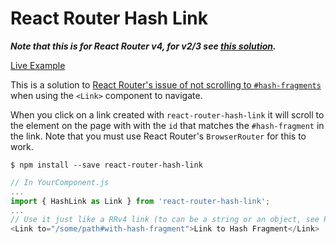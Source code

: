 # React Router Hash Link

***Note that this is for React Router v4, for v2/3 see [this solution](https://github.com/rafrex/react-router-hash-link/tree/react-router-v2/3).***

[Live Example](http://react-router-hash-link.rafrex.com/)

This is a solution to [React Router's issue of not scrolling to `#hash-fragments`](https://github.com/reactjs/react-router/issues/394#issuecomment-220221604) when using the `<Link>` component to navigate.

When you click on a link created with `react-router-hash-link` it will scroll to the element on the page with with the `id` that matches the `#hash-fragment` in the link. Note that you must use React Router's `BrowserRouter` for this to work.

```shell
$ npm install --save react-router-hash-link
```

```javascript
// In YourComponent.js
...
import { HashLink as Link } from 'react-router-hash-link';
...
// Use it just like a RRv4 link (to can be a string or an object, see RRv4 api for details):
<Link to="/some/path#with-hash-fragment">Link to Hash Fragment</Link>
```
